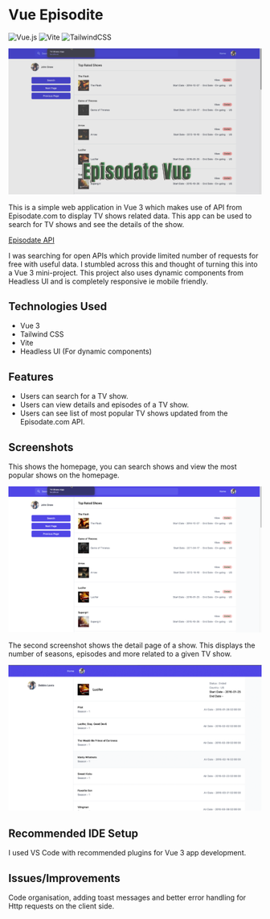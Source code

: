 # Vue Episodite

![Vue.js](https://img.shields.io/badge/vuejs-%2335495e.svg?style=for-the-badge&logo=vuedotjs&logoColor=%234FC08D)
![Vite](https://img.shields.io/badge/vite-%23646CFF.svg?style=for-the-badge&logo=vite&logoColor=white)
![TailwindCSS](https://img.shields.io/badge/tailwindcss-%2338B2AC.svg?style=for-the-badge&logo=tailwind-css&logoColor=white)

![alt text](./screenshots/Thumbnail.png)

This is a simple web application in Vue 3 which makes use of API from Episodate.com to display TV shows related data. This app can be used to search for TV shows and see the details of the show.

[Episodate API]([https://link-url-here.org](https://www.episodate.com/api))

I was searching for open APIs which provide limited number of requests for free with useful data. I stumbled across this and thought of turning this into a Vue 3 mini-project. This project also uses dynamic components from Headless UI and is completely responsive ie mobile friendly.

## Technologies Used

- Vue 3
- Tailwind CSS
- Vite
- Headless UI (For dynamic components)

## Features

- Users can search for a TV show.
- Users can view details and episodes of a TV show.
- Users can see list of most popular TV shows updated from the Episodate.com API.

## Screenshots

This shows the homepage, you can search shows and view the most popular shows on the homepage.

![alt text](./screenshots/screenshot-1.png)

The second screenshot shows the detail page of a show. This displays the number of seasons, episodes and more related to a given TV show.

![alt text](./screenshots/Screenshot-2.png)
## Recommended IDE Setup

I used VS Code with recommended plugins for Vue 3 app development.

## Issues/Improvements

Code organisation, adding toast messages and better error handling for Http requests on the client side.

